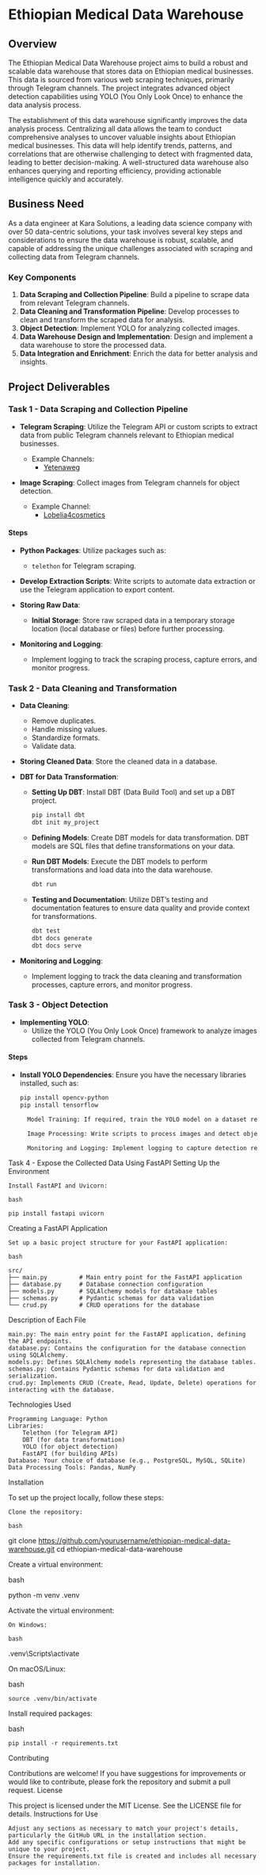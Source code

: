 # Ethiopian Medical Data Warehouse

## Overview

The Ethiopian Medical Data Warehouse project aims to build a robust and scalable data warehouse that stores data on Ethiopian medical businesses. This data is sourced from various web scraping techniques, primarily through Telegram channels. The project integrates advanced object detection capabilities using YOLO (You Only Look Once) to enhance the data analysis process.

The establishment of this data warehouse significantly improves the data analysis process. Centralizing all data allows the team to conduct comprehensive analyses to uncover valuable insights about Ethiopian medical businesses. This data will help identify trends, patterns, and correlations that are otherwise challenging to detect with fragmented data, leading to better decision-making. A well-structured data warehouse also enhances querying and reporting efficiency, providing actionable intelligence quickly and accurately.

## Business Need

As a data engineer at Kara Solutions, a leading data science company with over 50 data-centric solutions, your task involves several key steps and considerations to ensure the data warehouse is robust, scalable, and capable of addressing the unique challenges associated with scraping and collecting data from Telegram channels.

### Key Components

1. **Data Scraping and Collection Pipeline**: Build a pipeline to scrape data from relevant Telegram channels.
2. **Data Cleaning and Transformation Pipeline**: Develop processes to clean and transform the scraped data for analysis.
3. **Object Detection**: Implement YOLO for analyzing collected images.
4. **Data Warehouse Design and Implementation**: Design and implement a data warehouse to store the processed data.
5. **Data Integration and Enrichment**: Enrich the data for better analysis and insights.

## Project Deliverables

### Task 1 - Data Scraping and Collection Pipeline

- **Telegram Scraping**: Utilize the Telegram API or custom scripts to extract data from public Telegram channels relevant to Ethiopian medical businesses. 
  - Example Channels: 
    - [Yetenaweg](https://t.me/yetenaweg)
  
- **Image Scraping**: Collect images from Telegram channels for object detection.
  - Example Channel: 
    - [Lobelia4cosmetics](https://t.me/lobelia4cosmetics)

#### Steps

- **Python Packages**: Utilize packages such as:
  - `telethon` for Telegram scraping.
  
- **Develop Extraction Scripts**: Write scripts to automate data extraction or use the Telegram application to export content.

- **Storing Raw Data**: 
  - **Initial Storage**: Store raw scraped data in a temporary storage location (local database or files) before further processing.

- **Monitoring and Logging**: 
  - Implement logging to track the scraping process, capture errors, and monitor progress.

### Task 2 - Data Cleaning and Transformation

- **Data Cleaning**: 
  - Remove duplicates.
  - Handle missing values.
  - Standardize formats.
  - Validate data.

- **Storing Cleaned Data**: Store the cleaned data in a database.

- **DBT for Data Transformation**:
  - **Setting Up DBT**: Install DBT (Data Build Tool) and set up a DBT project.
    ```bash
    pip install dbt
    dbt init my_project
    ```
    
  - **Defining Models**: Create DBT models for data transformation. DBT models are SQL files that define transformations on your data.

  - **Run DBT Models**: Execute the DBT models to perform transformations and load data into the data warehouse.
    ```bash
    dbt run
    ```

  - **Testing and Documentation**: Utilize DBT’s testing and documentation features to ensure data quality and provide context for transformations.
    ```bash
    dbt test
    dbt docs generate
    dbt docs serve
    ```

- **Monitoring and Logging**: 
  - Implement logging to track the data cleaning and transformation processes, capture errors, and monitor progress.

### Task 3 - Object Detection

- **Implementing YOLO**: 
  - Utilize the YOLO (You Only Look Once) framework to analyze images collected from Telegram channels.
  
#### Steps

- **Install YOLO Dependencies**: Ensure you have the necessary libraries installed, such as:
  ```bash
  pip install opencv-python
  pip install tensorflow

    Model Training: If required, train the YOLO model on a dataset relevant to Ethiopian medical businesses or use a pre-trained model.

    Image Processing: Write scripts to process images and detect objects, storing results in your database.

    Monitoring and Logging: Implement logging to capture detection results and any errors during processing.

Task 4 - Expose the Collected Data Using FastAPI
Setting Up the Environment

    Install FastAPI and Uvicorn:

    bash

    pip install fastapi uvicorn

Creating a FastAPI Application

    Set up a basic project structure for your FastAPI application:

    bash

    src/
    ├── main.py         # Main entry point for the FastAPI application
    ├── database.py     # Database connection configuration
    ├── models.py       # SQLAlchemy models for database tables
    ├── schemas.py      # Pydantic schemas for data validation
    └── crud.py         # CRUD operations for the database

Description of Each File

    main.py: The main entry point for the FastAPI application, defining the API endpoints.
    database.py: Contains the configuration for the database connection using SQLAlchemy.
    models.py: Defines SQLAlchemy models representing the database tables.
    schemas.py: Contains Pydantic schemas for data validation and serialization.
    crud.py: Implements CRUD (Create, Read, Update, Delete) operations for interacting with the database.

Technologies Used

    Programming Language: Python
    Libraries:
        Telethon (for Telegram API)
        DBT (for data transformation)
        YOLO (for object detection)
        FastAPI (for building APIs)
    Database: Your choice of database (e.g., PostgreSQL, MySQL, SQLite)
    Data Processing Tools: Pandas, NumPy

Installation

To set up the project locally, follow these steps:

    Clone the repository:

    bash

git clone https://github.com/yourusername/ethiopian-medical-data-warehouse.git
cd ethiopian-medical-data-warehouse

Create a virtual environment:

bash

python -m venv .venv

Activate the virtual environment:

    On Windows:

    bash

.venv\Scripts\activate

On macOS/Linux:

bash

    source .venv/bin/activate

Install required packages:

bash

    pip install -r requirements.txt

Contributing

Contributions are welcome! If you have suggestions for improvements or would like to contribute, please fork the repository and submit a pull request.
License

This project is licensed under the MIT License. See the LICENSE file for details.
Instructions for Use

    Adjust any sections as necessary to match your project's details, particularly the GitHub URL in the installation section.
    Add any specific configurations or setup instructions that might be unique to your project.
    Ensure the requirements.txt file is created and includes all necessary packages for installation.
